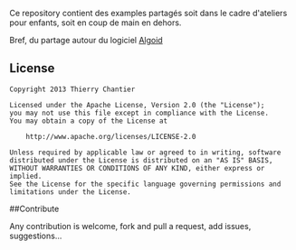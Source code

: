 Ce repository contient des examples partagés soit dans le cadre d'ateliers pour enfants, soit en coup de main en dehors.

Bref, du partage autour du logiciel [Algoid](http://www.algoid.net/index_FR.php)

## License

    Copyright 2013 Thierry Chantier

    Licensed under the Apache License, Version 2.0 (the "License");
    you may not use this file except in compliance with the License.
    You may obtain a copy of the License at

        http://www.apache.org/licenses/LICENSE-2.0

    Unless required by applicable law or agreed to in writing, software
    distributed under the License is distributed on an "AS IS" BASIS,
    WITHOUT WARRANTIES OR CONDITIONS OF ANY KIND, either express or implied.
    See the License for the specific language governing permissions and
    limitations under the License.

##Contribute

Any contribution is welcome, fork and pull a request, add issues, suggestions...
